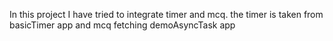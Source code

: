 In this project I have tried to integrate timer and mcq.
the timer is taken from basicTimer app
and mcq fetching demoAsyncTask app
